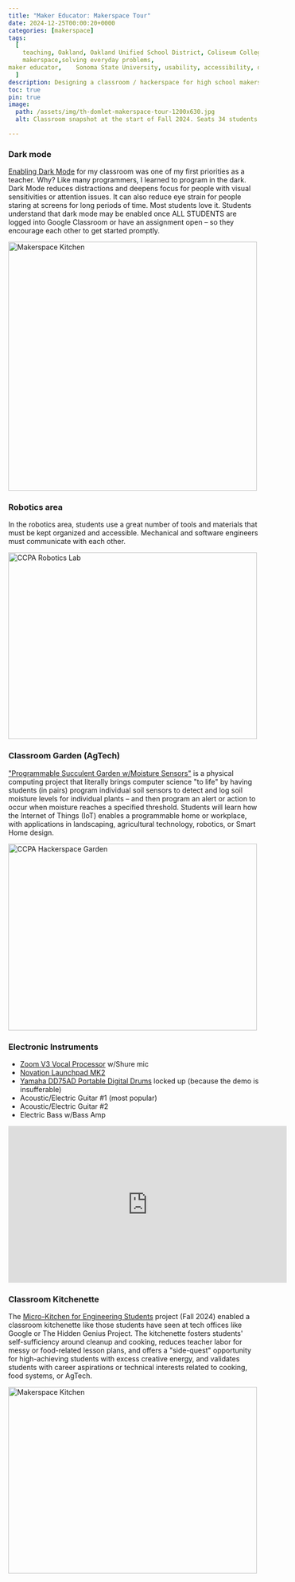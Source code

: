 ```yaml
---
title: "Maker Educator: Makerspace Tour"
date: 2024-12-25T00:00:20+0000
categories: [makerspace]
tags:
  [
    teaching, Oakland, Oakland Unified School District, Coliseum College Prep Academy, CCPA,
    makerspace,solving everyday problems,
maker educator,    Sonoma State University, usability, accessibility, design
  ]
description: Designing a classroom / hackerspace for high school makers.
toc: true
pin: true
image:
  path: /assets/img/th-domlet-makerspace-tour-1200x630.jpg
  alt: Classroom snapshot at the start of Fall 2024. Seats 34 students.

---
```


### Dark mode

[Enabling Dark Mode](https://www.donorschoose.org/project/unlock-dark-mode-for-hs-computer-scien/6868466/?utm_source=dc&utm_medium=page&utm_campaign=project&utm_term=teacher_8637964&rf=page-dc-2024-12-project-teacher_8637964&challengeid=22010160) for my classroom was one of my first priorities as a teacher. Why? Like many programmers, I learned to program in the dark. Dark Mode reduces distractions and deepens focus for people with visual sensitivities or attention issues. It can also reduce eye strain for people staring at screens for long periods of time. Most students love it. Students understand that dark mode may be enabled once ALL STUDENTS are logged into Google Classroom or have an assignment open – so they encourage each other to get started promptly.

<a data-flickr-embed="true" href="https://www.flickr.com/photos/dombrassey/albums/72177720322816217" title="Makerspace Kitchen"><img src="https://live.staticflickr.com/65535/54231262700_3ccb39c2a2.jpg" width="500"  alt="Makerspace Kitchen"/></a><script async src="https://embedr.flickr.com/assets/client-code.js" charset="utf-8"></script>

### Robotics area

In the robotics area, students use a great number of tools and materials that must be kept organized and accessible. Mechanical and software engineers must communicate with each other.

<a data-flickr-embed="true" href="https://www.flickr.com/photos/dombrassey/albums/72177720322836769" title="CCPA Robotics Lab"><img src="https://live.staticflickr.com/31337/54231307690_28f8e64dbd.jpg" width="500" height="375" alt="CCPA Robotics Lab"/></a><script async src="https://embedr.flickr.com/assets/client-code.js" charset="utf-8"></script>

### Classroom Garden (AgTech)

["Programmable Succulent Garden w/Moisture Sensors"](https://docs.google.com/document/d/1s1dZvnDK8diLR5ri1aDfE1h_smqfcFox2VEQXFZTv0k/edit?tab=t.0) is a physical computing project that literally brings computer science "to life" by having students (in pairs) program individual soil sensors to detect and log soil moisture levels for individual plants – and then program an alert or action to occur when moisture reaches a specified threshold. Students will learn how the Internet of Things (IoT) enables a programmable home or workplace, with applications in landscaping, agricultural technology, robotics, or Smart Home design.

<a data-flickr-embed="true" href="https://www.flickr.com/photos/dombrassey/albums/72177720322817361" title="CCPA Hackerspace Garden"><img src="https://live.staticflickr.com/65535/54230910376_b4b09b8040.jpg" width="500" height="375" alt="CCPA Hackerspace Garden"/></a><script async src="https://embedr.flickr.com/assets/client-code.js" charset="utf-8"></script>

### Electronic Instruments

- [Zoom V3 Vocal Processor](https://zoomcorp.com/es/es/procesador-de-voces/vocal/v3/) w/Shure mic
- [Novation Launchpad MK2](https://www.youtube.com/watch?v=e5VmOD1Sn04&ab_channel=v1battle)
- [Yamaha DD75AD Portable Digital Drums](https://www.youtube.com/watch?v=fpEqTlQ5zXA&t=92s&ab_channel=PMTVUK) locked up (because the demo is insufferable)
- Acoustic/Electric Guitar #1 (most popular)
- Acoustic/Electric Guitar #2
- Electric Bass w/Bass Amp

<iframe width="560" height="315" src="https://www.youtube.com/embed/YvdbYAkmbP4?si=3l0BqSh6P7B3uudU" title="YouTube video player" frameborder="0" allow="accelerometer; autoplay; clipboard-write; encrypted-media; gyroscope; picture-in-picture; web-share" referrerpolicy="strict-origin-when-cross-origin" allowfullscreen></iframe>

### Classroom Kitchenette

The [Micro-Kitchen for Engineering Students](https://www.donorschoose.org/project/micro-kitchen-enablement-for-engineering/8451330/?utm_source=dc&utm_medium=page&utm_campaign=project&utm_term=teacher_8637964&rf=page-dc-2024-12-project-teacher_8637964&challengeid=22010160) project (Fall 2024) enabled a classroom kitchenette like those students have seen at tech offices like Google or The Hidden Genius Project. The kitchenette fosters students' self-sufficiency around cleanup and cooking, reduces teacher labor for messy or food-related lesson plans, and offers a "side-quest" opportunity for high-achieving students with excess creative energy, and validates students with career aspirations or technical interests related to cooking, food systems, or AgTech.

<a data-flickr-embed="true" href="https://www.flickr.com/photos/dombrassey/albums/72177720322798931" title="Makerspace Kitchen"><img src="https://live.staticflickr.com/65535/54229075300_b5fe291143.jpg" width="500" height="375" alt="Makerspace Kitchen"/></a><script async src="https://embedr.flickr.com/assets/client-code.js" charset="utf-8"></script>
